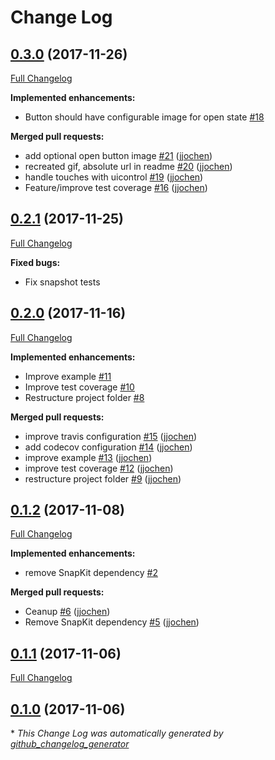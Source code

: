 # Change Log

## [0.3.0](https://github.com/jjochen/JJFloatingActionButton/tree/0.3.0) (2017-11-26)
[Full Changelog](https://github.com/jjochen/JJFloatingActionButton/compare/0.2.1...0.3.0)

**Implemented enhancements:**

- Button should have configurable image for open state [\#18](https://github.com/jjochen/JJFloatingActionButton/issues/18)

**Merged pull requests:**

- add optional open button image [\#21](https://github.com/jjochen/JJFloatingActionButton/pull/21) ([jjochen](https://github.com/jjochen))
- recreated gif, absolute url in readme [\#20](https://github.com/jjochen/JJFloatingActionButton/pull/20) ([jjochen](https://github.com/jjochen))
- handle touches with uicontrol [\#19](https://github.com/jjochen/JJFloatingActionButton/pull/19) ([jjochen](https://github.com/jjochen))
- Feature/improve test coverage [\#16](https://github.com/jjochen/JJFloatingActionButton/pull/16) ([jjochen](https://github.com/jjochen))

## [0.2.1](https://github.com/jjochen/JJFloatingActionButton/tree/0.2.1) (2017-11-25)
[Full Changelog](https://github.com/jjochen/JJFloatingActionButton/compare/0.2.0...0.2.1)

**Fixed bugs:**

-  Fix snapshot tests

## [0.2.0](https://github.com/jjochen/JJFloatingActionButton/tree/0.2.0) (2017-11-16)
[Full Changelog](https://github.com/jjochen/JJFloatingActionButton/compare/0.1.2...0.2.0)

**Implemented enhancements:**

- Improve example [\#11](https://github.com/jjochen/JJFloatingActionButton/issues/11)
- Improve test coverage [\#10](https://github.com/jjochen/JJFloatingActionButton/issues/10)
- Restructure project folder [\#8](https://github.com/jjochen/JJFloatingActionButton/issues/8)

**Merged pull requests:**

- improve travis configuration [\#15](https://github.com/jjochen/JJFloatingActionButton/pull/15) ([jjochen](https://github.com/jjochen))
- add codecov configuration [\#14](https://github.com/jjochen/JJFloatingActionButton/pull/14) ([jjochen](https://github.com/jjochen))
- improve example [\#13](https://github.com/jjochen/JJFloatingActionButton/pull/13) ([jjochen](https://github.com/jjochen))
- improve test coverage [\#12](https://github.com/jjochen/JJFloatingActionButton/pull/12) ([jjochen](https://github.com/jjochen))
- restructure project folder [\#9](https://github.com/jjochen/JJFloatingActionButton/pull/9) ([jjochen](https://github.com/jjochen))

## [0.1.2](https://github.com/jjochen/JJFloatingActionButton/tree/0.1.2) (2017-11-08)
[Full Changelog](https://github.com/jjochen/JJFloatingActionButton/compare/0.1.1...0.1.2)

**Implemented enhancements:**

- remove SnapKit dependency [\#2](https://github.com/jjochen/JJFloatingActionButton/issues/2)

**Merged pull requests:**

- Ceanup [\#6](https://github.com/jjochen/JJFloatingActionButton/pull/6) ([jjochen](https://github.com/jjochen))
- Remove SnapKit dependency [\#5](https://github.com/jjochen/JJFloatingActionButton/pull/5) ([jjochen](https://github.com/jjochen))

## [0.1.1](https://github.com/jjochen/JJFloatingActionButton/tree/0.1.1) (2017-11-06)
[Full Changelog](https://github.com/jjochen/JJFloatingActionButton/compare/0.1.0...0.1.1)

## [0.1.0](https://github.com/jjochen/JJFloatingActionButton/tree/0.1.0) (2017-11-06)


\* *This Change Log was automatically generated by [github_changelog_generator](https://github.com/skywinder/Github-Changelog-Generator)*
